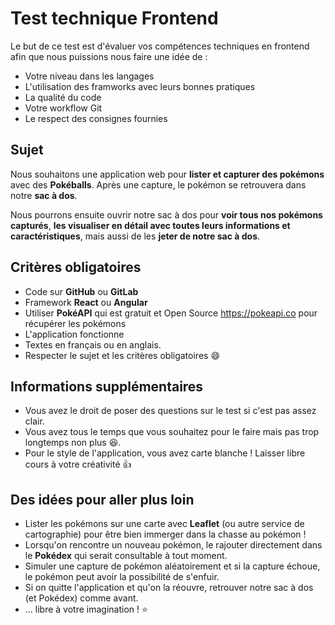 # Test technique Frontend
Le but de ce test est d'évaluer vos compétences techniques en frontend afin que nous puissions nous faire une idée de :
* Votre niveau dans les langages
* L'utilisation des framworks avec leurs bonnes pratiques
* La qualité du code
* Votre workflow Git
* Le respect des consignes fournies

## Sujet
Nous souhaitons une application web pour **lister et capturer des pokémons** avec des **Pokéballs**. Après une capture, le pokémon se retrouvera dans notre **sac à dos**.

Nous pourrons ensuite ouvrir notre sac à dos pour **voir tous nos pokémons capturés**, **les visualiser en détail avec toutes leurs informations et caractéristiques**, mais aussi de les **jeter de notre sac à dos**.

## Critères obligatoires
* Code sur **GitHub** ou **GitLab**
* Framework **React** ou **Angular**
* Utiliser **PokéAPI** qui est gratuit et Open Source https://pokeapi.co pour récupérer les pokémons
* L'application fonctionne
* Textes en français ou en anglais.
* Respecter le sujet et les critères obligatoires :smile:

## Informations supplémentaires
* Vous avez le droit de poser des questions sur le test si c'est pas assez clair.
* Vous avez tous le temps que vous souhaitez pour le faire mais pas trop longtemps non plus :laughing:.
* Pour le style de l'application, vous avez carte blanche ! Laisser libre cours à votre créativité :+1:

## Des idées pour aller plus loin
* Lister les pokémons sur une carte avec **Leaflet** (ou autre service de cartographie) pour être bien immerger dans la chasse au pokémon !
* Lorsqu'on rencontre un nouveau pokémon, le rajouter directement dans le **Pokédex** qui serait consultable à tout moment.
* Simuler une capture de pokémon aléatoirement et si la capture échoue, le pokémon peut avoir la possibilité de s'enfuir.
* Si on quitte l'application et qu'on la réouvre, retrouver notre sac à dos (et Pokédex) comme avant.
* ... libre à votre imagination ! :star:
